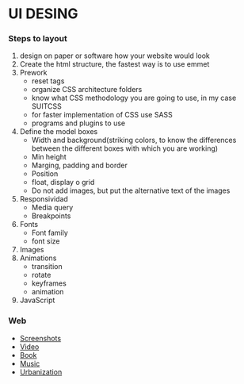# UI DESING
### Steps to layout
1. design on paper or software how your website would look
2. Create the html structure, the fastest way is to use emmet
3. Prework
    - reset tags
    - organize CSS architecture folders
    - know what CSS methodology you are going to use, in my case SUITCSS
    - for faster implementation of CSS use SASS
    - programs and plugins to use
4. Define the model boxes
    - Width and background(striking colors, to know the differences between the different boxes with which you are working)
    - Min height
    - Marging, padding and border
    - Position
    - float, display o grid
    - Do not add images, but put the alternative text of the images
5. Responsividad
    - Media query
    - Breakpoints
6. Fonts
    - Font family
    - font size
7. Images
8. Animations
    - transition
    - rotate
    - keyframes
    - animation
9. JavaScript

### Web
- [Screenshots](https://github.com/isaacanteparac/UI-design/blob/master/web/SCREENSHOT.md)
- [Video](https://github.com/isaacanteparac/UI-design/tree/master/web/video)
- [Book](https://github.com/isaacanteparac/UI-design/tree/master/web/book)
- [Music](https://github.com/isaacanteparac/UI-design/tree/master/web/music)
- [Urbanization](https://github.com/isaacanteparac/UI-design/tree/master/web/urbanization)

